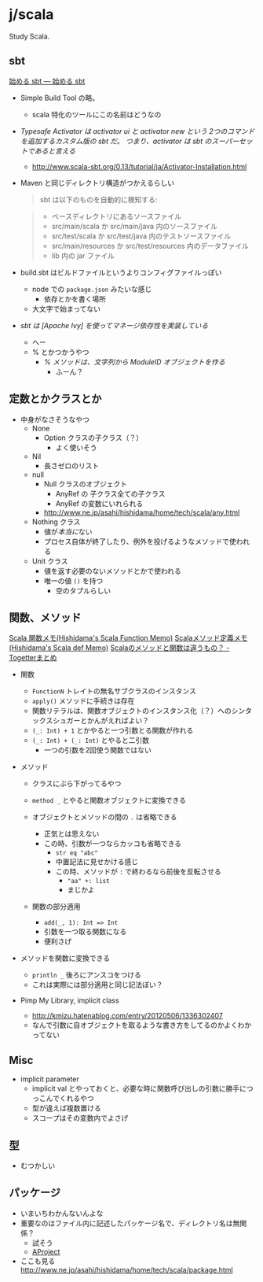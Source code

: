 j/scala
=======


Study Scala.


sbt
----

[始める sbt — 始める sbt](http://www.scala-sbt.org/0.13/tutorial/ja/index.html)

* Simple Build Tool の略。
  * scala 特化のツールにこの名前はどうなの
* *Typesafe Activator は activator ui と activator new という 2つのコマンドを追加するカスタム版の sbt だ。 つまり、activator は sbt のスーパーセットであると言える*
  * http://www.scala-sbt.org/0.13/tutorial/ja/Activator-Installation.html

* Maven と同じディレクトリ構造がつかえるらしい

  > sbt は以下のものを自動的に検知する:

  > * ベースディレクトリにあるソースファイル　
  > * src/main/scala か src/main/java 内のソースファイル
  > * src/test/scala か src/test/java 内のテストソースファイル
  > * src/main/resources か src/test/resources 内のデータファイル
  > * lib 内の jar ファイル


* build.sbt はビルドファイルというよりコンフィグファイルっぽい
  * node での `package.json` みたいな感じ
    * 依存とかを書く場所
  * 大文字で始まってない
* *sbt は [Apache Ivy] を使ってマネージ依存性を実装している*
  * へー
  * % とかつかうやつ
    * *% メソッドは、文字列から ModuleID オブジェクトを作る*
      * ふーん？


定数とかクラスとか
-------

* 中身がなさそうなやつ
  * None
    * Option クラスの子クラス（？）
      * よく使いそう
  * Nil
    * 長さゼロのリスト
  * null
    * Null クラスのオブジェクト
      * AnyRef の 子クラス全ての子クラス
      * AnyRef の変数にいれられる
    * http://www.ne.jp/asahi/hishidama/home/tech/scala/any.html
  * Nothing クラス
    * 値が*本当に*ない
    * プロセス自体が終了したり、例外を投げるようなメソッドで使われる
  * Unit クラス
    * 値を返す必要のないメソッドとかで使われる
    * 唯一の値 `()` を持つ
      * 空のタプルらしい



関数、メソッド
-----
[Scala 関数メモ(Hishidama's Scala Function Memo)](http://www.ne.jp/asahi/hishidama/home/tech/scala/function.html) [Scalaメソッド定義メモ(Hishidama's Scala def Memo)](http://www.ne.jp/asahi/hishidama/home/tech/scala/def.html) [Scalaのメソッドと関数は違うもの？ - Togetterまとめ](http://togetter.com/li/154007)

* 関数
  * `FunctionN` トレイトの無名サブクラスのインスタンス
  * `apply()` メソッドに手続きは存在
  * 関数リテラルは、関数オブジェクトのインスタンス化（？）へのシンタックスシュガーとかんがえればよい？
  * `(_: Int) + 1` とかやると一つ引数とる関数が作れる
  * `(_: Int) + (_: Int)` とやると二引数
    * 一つの引数を2回使う関数ではない

* メソッド
  * クラスにぶら下がってるやつ
  * `method _` とやると関数オブジェクトに変換できる
  * オブジェクトとメソッドの間の `.` は省略できる
    * 正気とは思えない
    * この時、引数が一つならカッコも省略できる
      * `str eq "abc"`
      * 中置記法に見せかける感じ
      * この時、メソッドが `:` で終わるなら前後を反転させる
        * `"aa" +: list`
        * まじかよ

  * 関数の部分適用
    * `add(_, 1): Int => Int`
    * 引数を一つ取る関数になる
    * 便利さげ
 
* メソッドを関数に変換できる
  * `println _` 後ろにアンスコをつける
  * これは実際には部分適用と同じ記法ぽい？

* Pimp My Library, implicit class
  * http://kmizu.hatenablog.com/entry/20120506/1336302407 
  * なんで引数に自オブジェクトを取るような書き方をしてるのかよくわかってない


Misc
-----

* implicit parameter
  * implicit val とやっておくと、必要な時に関数呼び出しの引数に勝手につっこんでくれるやつ
  * 型が違えば複数置ける
  * スコープはその変数内でよさげ

型
----

* むつかしい


パッケージ
-------------

* いまいちわかんないんよな
* 重要なのはファイル内に記述したパッケージ名で、ディレクトリ名は無関係？
  * 試そう
  * [AProject](AProject)
* ここも見る http://www.ne.jp/asahi/hishidama/home/tech/scala/package.html

